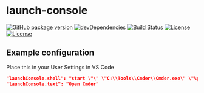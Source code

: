 # launch-console

[![GitHub package version](https://img.shields.io/github/package-json/v/TangChr/launch-console.svg)](https://github.com/TangChr/launch-console)
[![devDependencies](https://img.shields.io/david/dev/TangChr/launch-console.svg)](https://david-dm.org/TangChr/launch-console?type=dev)
[![Build Status](https://travis-ci.org/TangChr/launch-console.svg?branch=master)](https://travis-ci.org/TangChr/launch-console)
[![License](https://img.shields.io/github/license/TangChr/launch-console.svg)](https://raw.githubusercontent.com/TangChr/launch-console/master/LICENSE)
[![License](https://img.shields.io/badge/website-seaweed.dk-yellow.svg)](http://seaweed.dk)

## Example configuration

Place this in your User Settings in VS Code

```json
"launchConsole.shell": "start \"\" \"C:\\Tools\\Cmder\\Cmder.exe\" \"%path%\"",
"launchConsole.text": "Open Cmder"
```